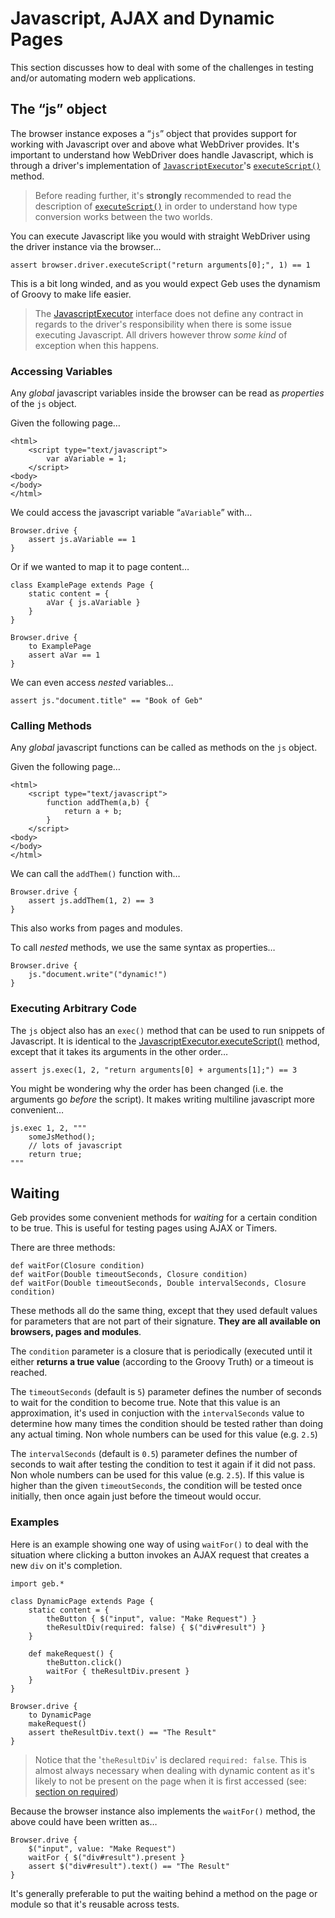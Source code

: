 # Javascript, AJAX and Dynamic Pages

This section discusses how to deal with some of the challenges in testing and/or automating modern web applications.

## The “js” object

The browser instance exposes a “`js`” object that provides support for working with Javascript over and above what WebDriver provides. It's important to understand how WebDriver does handle Javascript, which is through a driver's implementation of [`JavascriptExecutor`](javascriptexecutor)'s [`executeScript()`](execscript) method. 

> Before reading further, it's **strongly** recommended to read the description of [`executeScript()`](execscript) in order to understand how type conversion works between the two worlds.

You can execute Javascript like you would with straight WebDriver using the driver instance via the browser…

    assert browser.driver.executeScript("return arguments[0];", 1) == 1

This is a bit long winded, and as you would expect Geb uses the dynamism of Groovy to make life easier.

> The [JavascriptExecutor](javascriptexecutor) interface does not define any contract in regards to the driver's responsibility when there is some issue executing Javascript. All drivers however throw _some kind_ of exception when this happens.

### Accessing Variables

Any _global_ javascript variables inside the browser can be read as _properties_ of the `js` object.

Given the following page…

    <html>
        <script type="text/javascript">
            var aVariable = 1;
        </script>
    <body>
    </body>
    </html>

We could access the javascript variable “`aVariable`” with…

    Browser.drive {
        assert js.aVariable == 1
    }

Or if we wanted to map it to page content…

    class ExamplePage extends Page {
        static content = {
            aVar { js.aVariable }
        }
    }
    
    Browser.drive {
        to ExamplePage
        assert aVar == 1
    }

We can even access _nested_ variables…

    assert js."document.title" == "Book of Geb"

### Calling Methods

Any _global_ javascript functions can be called as methods on the `js` object.

Given the following page…

    <html>
        <script type="text/javascript">
            function addThem(a,b) {
                return a + b;
            }
        </script>
    <body>
    </body>
    </html>

We can call the `addThem()` function with…

    Browser.drive {
        assert js.addThem(1, 2) == 3
    }

This also works from pages and modules.

To call _nested_ methods, we use the same syntax as properties…

    Browser.drive {
        js."document.write"("dynamic!")
    }

### Executing Arbitrary Code

The `js` object also has an `exec()` method that can be used to run snippets of Javascript. It is identical to the [JavascriptExecutor.executeScript()](execscript) method, except that it takes its arguments in the other order…

    assert js.exec(1, 2, "return arguments[0] + arguments[1];") == 3

You might be wondering why the order has been changed (i.e. the arguments go _before_ the script). It makes writing multiline javascript more convenient…

    js.exec 1, 2, """
        someJsMethod();
        // lots of javascript
        return true;
    """

## Waiting

Geb provides some convenient methods for _waiting_ for a certain condition to be true. This is useful for testing pages using AJAX or Timers.

There are three methods:

    def waitFor(Closure condition)
    def waitFor(Double timeoutSeconds, Closure condition)
    def waitFor(Double timeoutSeconds, Double intervalSeconds, Closure condition)

These methods all do the same thing, except that they used default values for parameters that are not part of their signature. **They are all available on browsers, pages and modules**.

The `condition` parameter is a closure that is periodically (executed until it either **returns a true value** (according to the Groovy Truth) or a timeout is reached.

The `timeoutSeconds` (default is `5`) parameter defines the number of seconds to wait for the condition to become true. Note that this value is an approximation, it's used in conjuction with the `intervalSeconds` value to determine how many times the condition should be tested rather than doing any actual timing. Non whole numbers can be used for this value (e.g. `2.5`)

The `intervalSeconds` (default is `0.5`) parameter defines the number of seconds to wait after testing the condition to test it again if it did not pass. Non whole numbers can be used for this value (e.g. `2.5`). If this value is higher than the given `timeoutSeconds`, the condition will be tested once initially, then once again just before the timeout would occur.

### Examples

Here is an example showing one way of using `waitFor()` to deal with the situation where clicking a button invokes an AJAX request that creates a new `div` on it's completion.

    import geb.*
    
    class DynamicPage extends Page {
        static content = {
            theButton { $("input", value: "Make Request") }
            theResultDiv(required: false) { $("div#result") }
        }
        
        def makeRequest() {
            theButton.click()
            waitFor { theResultDiv.present }
        }
    }

    Browser.drive {
        to DynamicPage
        makeRequest()
        assert theResultDiv.text() == "The Result"
    }

> Notice that the '`theResultDiv`' is declared `required: false`. This is almost always necessary when dealing with dynamic content as it's likely to not be present on the page when it is first accessed (see: [section on required](required))

Because the browser instance also implements the `waitFor()` method, the above could have been written as…

    Browser.drive {
        $("input", value: "Make Request")
        waitFor { $("div#result").present }
        assert $("div#result").text() == "The Result"
    }

It's generally preferable to put the waiting behind a method on the page or module so that it's reusable across tests.